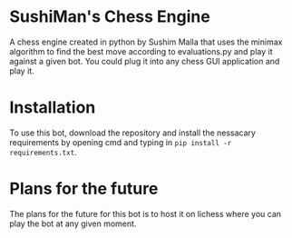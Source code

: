 # SushiMan's Chess Engine
A chess engine created in python by Sushim Malla that uses the minimax algorithm to find the best move according to evaluations.py and play it against a given bot. You could plug it into any chess GUI application and play it. 

# Installation
To use this bot, download the repository and install the nessacary requirements by opening cmd and typing in `pip install -r requirements.txt`.

# Plans for the future
The plans for the future for this bot is to host it on lichess where you can play the bot at any given moment. 